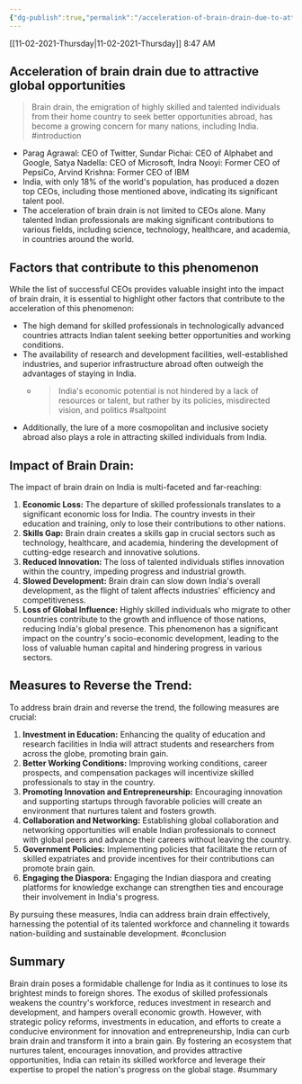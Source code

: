 ```yaml
---
{"dg-publish":true,"permalink":"/acceleration-of-brain-drain-due-to-attractive-global-opportunities/"}
---
```


[[11-02-2021-Thursday\|11-02-2021-Thursday]]  8:47 AM
## Acceleration of brain drain due to attractive global opportunities
>Brain drain, the emigration of highly skilled and talented individuals from their home country to seek better opportunities abroad, has become a growing concern for many nations, including India. #introduction 
- Parag Agrawal: CEO of Twitter, Sundar Pichai: CEO of Alphabet and Google, Satya Nadella: CEO of Microsoft, Indra Nooyi: Former CEO of PepsiCo, Arvind Krishna: Former CEO of IBM
- India, with only 18% of the world's population, has produced a dozen top CEOs, including those mentioned above, indicating its significant talent pool.
- The acceleration of brain drain is not limited to CEOs alone. Many talented Indian professionals are making significant contributions to various fields, including science, technology, healthcare, and academia, in countries around the world.
## Factors that contribute to this phenomenon
While the list of successful CEOs provides valuable insight into the impact of brain drain, it is essential to highlight other factors that contribute to the acceleration of this phenomenon:
- The high demand for skilled professionals in technologically advanced countries attracts Indian talent seeking better opportunities and working conditions.
- The availability of research and development facilities, well-established industries, and superior infrastructure abroad often outweigh the advantages of staying in India.
	- >India's economic potential is not hindered by a lack of resources or talent, but rather by its policies, misdirected vision, and politics #saltpoint
- Additionally, the lure of a more cosmopolitan and inclusive society abroad also plays a role in attracting skilled individuals from India.
## Impact of Brain Drain:
The impact of brain drain on India is multi-faceted and far-reaching:
1. **Economic Loss:** The departure of skilled professionals translates to a significant economic loss for India. The country invests in their education and training, only to lose their contributions to other nations.
2. **Skills Gap:** Brain drain creates a skills gap in crucial sectors such as technology, healthcare, and academia, hindering the development of cutting-edge research and innovative solutions.
3. **Reduced Innovation:** The loss of talented individuals stifles innovation within the country, impeding progress and industrial growth.
4. **Slowed Development:** Brain drain can slow down India's overall development, as the flight of talent affects industries' efficiency and competitiveness.
5. **Loss of Global Influence:** Highly skilled individuals who migrate to other countries contribute to the growth and influence of those nations, reducing India's global presence.
This phenomenon has a significant impact on the country's socio-economic development, leading to the loss of valuable human capital and hindering progress in various sectors.
## Measures to Reverse the Trend:
To address brain drain and reverse the trend, the following measures are crucial:
1. **Investment in Education:** Enhancing the quality of education and research facilities in India will attract students and researchers from across the globe, promoting brain gain.
2. **Better Working Conditions:** Improving working conditions, career prospects, and compensation packages will incentivize skilled professionals to stay in the country.
3. **Promoting Innovation and Entrepreneurship:** Encouraging innovation and supporting startups through favorable policies will create an environment that nurtures talent and fosters growth.
4. **Collaboration and Networking:** Establishing global collaboration and networking opportunities will enable Indian professionals to connect with global peers and advance their careers without leaving the country.
5. **Government Policies:** Implementing policies that facilitate the return of skilled expatriates and provide incentives for their contributions can promote brain gain.
6. **Engaging the Diaspora:** Engaging the Indian diaspora and creating platforms for knowledge exchange can strengthen ties and encourage their involvement in India's progress.

By pursuing these measures, India can address brain drain effectively, harnessing the potential of its talented workforce and channeling it towards nation-building and sustainable development.  #conclusion 

## Summary
Brain drain poses a formidable challenge for India as it continues to lose its brightest minds to foreign shores. The exodus of skilled professionals weakens the country's workforce, reduces investment in research and development, and hampers overall economic growth. However, with strategic policy reforms, investments in education, and efforts to create a conducive environment for innovation and entrepreneurship, India can curb brain drain and transform it into a brain gain. By fostering an ecosystem that nurtures talent, encourages innovation, and provides attractive opportunities, India can retain its skilled workforce and leverage their expertise to propel the nation's progress on the global stage. #summary
